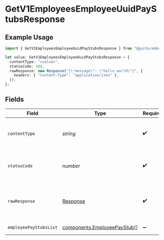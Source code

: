 # GetV1EmployeesEmployeeUuidPayStubsResponse

## Example Usage

```typescript
import { GetV1EmployeesEmployeeUuidPayStubsResponse } from "@gusto/embedded-api/models/operations";

let value: GetV1EmployeesEmployeeUuidPayStubsResponse = {
  contentType: "<value>",
  statusCode: 404,
  rawResponse: new Response("{\"message\": \"hello world\"}", {
    headers: { "Content-Type": "application/json" },
  }),
};
```

## Fields

| Field                                                                      | Type                                                                       | Required                                                                   | Description                                                                |
| -------------------------------------------------------------------------- | -------------------------------------------------------------------------- | -------------------------------------------------------------------------- | -------------------------------------------------------------------------- |
| `contentType`                                                              | *string*                                                                   | :heavy_check_mark:                                                         | HTTP response content type for this operation                              |
| `statusCode`                                                               | *number*                                                                   | :heavy_check_mark:                                                         | HTTP response status code for this operation                               |
| `rawResponse`                                                              | [Response](https://developer.mozilla.org/en-US/docs/Web/API/Response)      | :heavy_check_mark:                                                         | Raw HTTP response; suitable for custom response parsing                    |
| `employeePayStubsList`                                                     | [components.EmployeePayStub](../../models/components/employeepaystub.md)[] | :heavy_minus_sign:                                                         | Example response                                                           |